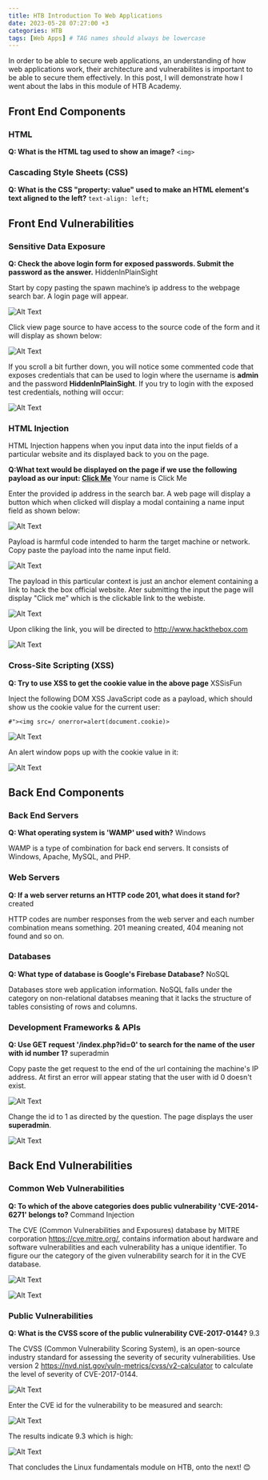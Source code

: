 ```yaml
---
title: HTB Introduction To Web Applications
date: 2023-05-28 07:27:00 +3
categories: HTB
tags: [Web Apps] # TAG names should always be lowercase
---
```


In order to be able to secure web applications, an understanding of how web applications work, their architecture and vulnerabilites is important to be able to secure them effectively. In this post, I will demonstrate how I went about the labs in this module of HTB Academy.

## Front End Components

### HTML

**Q: What is the HTML tag used to show an image?** `<img>`

### Cascading Style Sheets (CSS)

**Q: What is the CSS "property: value" used to make an HTML element's text aligned to the left?** `text-align: left;`

## Front End Vulnerabilities

### Sensitive Data Exposure

**Q: Check the above login form for exposed passwords. Submit the password as the answer.**
HiddenInPlainSight

Start by copy pasting the spawn machine’s ip address to the webpage search bar. A login page will appear.

![Alt Text](/assets/imgs/WFP.JPG)

Click view page source to have access to the source code of the
form and it will display as shown below:

![Alt Text](/assets/imgs/WFP2.JPG)

If you scroll a bit further down, you will notice some commented code that exposes credentials that can be used to login where the username is **admin** and the password **HiddenInPlainSight**. If you try to login with the exposed test credentials, nothing will occur:

![Alt Text](/assets/imgs/comment.JPG)

### HTML Injection

HTML Injection happens when you input data into the input fields of a particular website and its displayed back to you on the page.

**Q:What text would be displayed on the page if we use the following payload as our input: <a href="http://www.hackthebox.com">Click Me</a>** Your name is Click Me

Enter the provided ip address in the search bar. A web page will display a button which when clicked will display a modal containing a name input field as shown below:

![Alt Text](/assets/imgs/HTMLi.JPG)

Payload is harmful code intended to harm the target machine or network. Copy paste the payload into the name input field.

![Alt Text](/assets/imgs/payload.JPG)

The payload in this particular context is just an anchor element containing a link to hack the box official website. Ater submitting the input the page will display "Click me" which is the clickable link to the webiste.

![Alt Text](/assets/imgs/click.JPG)

Upon cliking the link, you will be directed to http://www.hackthebox.com

![Alt Text](/assets/imgs/click2.JPG)

### Cross-Site Scripting (XSS)

**Q: Try to use XSS to get the cookie value in the above page**
XSSisFun

Inject the following DOM XSS JavaScript code as a payload, which should show us the cookie value for the current user:

`#"><img src=/ onerror=alert(document.cookie)>`

![Alt Text](/assets/imgs/payload2.JPG)

An alert window pops up with the cookie value in it:

![Alt Text](/assets/imgs/payload3.JPG)

## Back End Components

### Back End Servers

**Q: What operating system is 'WAMP' used with?**
Windows

WAMP is a type of combination for back end servers. It consists of Windows, Apache, MySQL, and PHP.

### Web Servers

**Q: If a web server returns an HTTP code 201, what does it stand for?** created

HTTP codes are number responses from the web server and each number combination means something. 201 meaning created, 404 meaning not found and so on.

### Databases

**Q: What type of database is Google's Firebase Database?** NoSQL

Databases store web application information. NoSQL falls under the category on non-relational databses meaning that it lacks the structure of tables consisting of rows and columns.

### Development Frameworks & APIs

**Q: Use GET request '/index.php?id=0' to search for the name of the user with id number 1?** superadmin

Copy paste the get request to the end of the url containing the machine's IP address. At first an error will appear stating that the user with id 0 doesn't exist.

![Alt Text](/assets/imgs/get.JPG)

Change the id to 1 as directed by the question. The page displays the user **superadmin**.

![Alt Text](/assets/imgs/get2.JPG)

## Back End Vulnerabilities

### Common Web Vulnerabilities

__Q: To which of the above categories does public vulnerability 'CVE-2014-6271' belongs to?__ Command Injection

The CVE (Common Vulnerabilities and Exposures) database by MITRE corporation https://cve.mitre.org/, contains information about hardware and software vulnerabilities and each vulnerability has a unique identifier. To figure our the category of the given vulnerability search for it in the CVE database. 

![Alt Text](/assets/imgs/cve.JPG)

![Alt Text](/assets/imgs/cve2.JPG)

### Public Vulnerabilities 
__Q:  What is the CVSS score of the public vulnerability CVE-2017-0144?__ 9.3

The CVSS (Common Vulnerability Scoring System), is an open-source industry standard for assessing the severity of security vulnerabilities. Use version 2 https://nvd.nist.gov/vuln-metrics/cvss/v2-calculator to calculate the level of severity of CVE-2017-0144. 

![Alt Text](/assets/imgs/cvss.JPG)

Enter the CVE id for the vulnerability to be measured and search:

![Alt Text](/assets/imgs/cvss2.JPG)

The results indicate 9.3 which is high:

![Alt Text](/assets/imgs/cvss3.JPG)


That concludes the Linux fundamentals module on HTB, onto the next! &#x1F60A;







